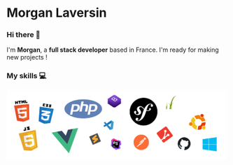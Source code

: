 <h1>Morgan Laversin</h1>

### Hi there 👋

I'm __Morgan__, a __full stack developer__ based in France. I'm ready for making new projects !


### My skills 💻

<p align="center">
  <img align="center" alt="Skills" src="https://github.com/mlaversin/mlaversin/blob/main/img/skills.png" />
</p>
